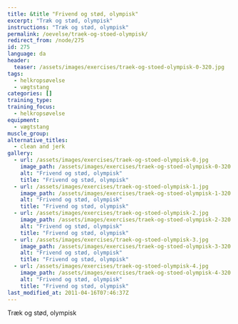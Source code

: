 ```yaml
---
title: &title "Frivend og stød, olympisk"
excerpt: "Træk og stød, olympisk"
instructions: "Træk og stød, olympisk"
permalink: /oevelse/traek-og-stoed-olympisk/
redirect_from: /node/275
id: 275
language: da
header:
  teaser: /assets/images/exercises/traek-og-stoed-olympisk-0-320.jpg
tags:
  - helkropsøvelse
  - vægtstang
categories: []
training_type: 
training_focus: 
  - helkropsøvelse
equipment:
  - vægtstang
muscle_group:
alternative_titles:
  - clean and jerk
gallery:
  - url: /assets/images/exercises/traek-og-stoed-olympisk-0.jpg
    image_path: /assets/images/exercises/traek-og-stoed-olympisk-0-320.jpg
    alt: "Frivend og stød, olympisk"
    title: "Frivend og stød, olympisk"
  - url: /assets/images/exercises/traek-og-stoed-olympisk-1.jpg
    image_path: /assets/images/exercises/traek-og-stoed-olympisk-1-320.jpg
    alt: "Frivend og stød, olympisk"
    title: "Frivend og stød, olympisk"
  - url: /assets/images/exercises/traek-og-stoed-olympisk-2.jpg
    image_path: /assets/images/exercises/traek-og-stoed-olympisk-2-320.jpg
    alt: "Frivend og stød, olympisk"
    title: "Frivend og stød, olympisk"
  - url: /assets/images/exercises/traek-og-stoed-olympisk-3.jpg
    image_path: /assets/images/exercises/traek-og-stoed-olympisk-3-320.jpg
    alt: "Frivend og stød, olympisk"
    title: "Frivend og stød, olympisk"
  - url: /assets/images/exercises/traek-og-stoed-olympisk-4.jpg
    image_path: /assets/images/exercises/traek-og-stoed-olympisk-4-320.jpg
    alt: "Frivend og stød, olympisk"
    title: "Frivend og stød, olympisk"
last_modified_at: 2011-04-16T07:46:37Z
---
```


Træk og stød, olympisk
